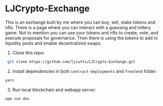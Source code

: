# LJCrypto-Exchange

This is an exchange built by me where you can buy, sell, stake tokens and nfts. There is a page where you can interact with a guessing and lottery game. Not to mention you can use your tokens and nfts to create, vote, and execute proposals for governance. Then there is using the tokens to add to liquidity pools and enable decentralized swaps.


1. Clone this repo:

  ```bash
   git clone https://github.com/ljcutts/LJCrypto-Exchange.git
   ```

2. Install dependencies in both `contract-deployments` and `frontend` folder:

  ```bash
  yarn 
  ```

3. Run local blockchain and webapp server:

  ```
  npm run dev
  ```
